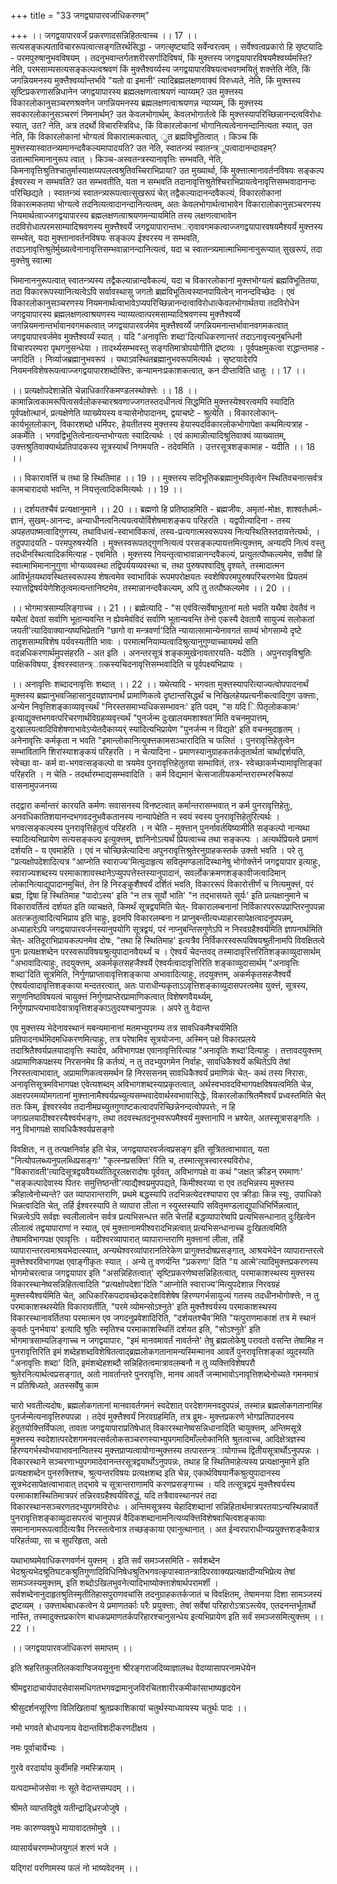 +++
title = "33 जगद्व्यापारवर्जाधिकरणम्"

+++
।। जगद्वयापारवर्जं प्रकरणादसन्निहितत्वाच्च ।। 17 ।। सत्यसङ्कल्पताविचाररूपत्वात्सङ्गतिरर्थसिद्धा - जगत्सृष्ट्यादि सर्वेन्वरत्वम् । सर्वेश्वत्वप्रकारो हि सृष्टयादिः - परमपुरुषानुभवविषयम् । तदनुभवान्तर्गतशरीरसर्गादिविषयं, किं मुक्त्तस्य जगद्वयापारविषयमैश्वर्य्यमस्ति? नेति, परमसाम्यसत्यसङ्कल्पत्वश्रवणं किं मुक्त्तैश्वर्य्यस्य जगद्वयापारविषयत्वभवगमयितुं शक्त्तेति नेति, किं जगन्नियमनस्य मुक्त्तैश्वर्य्यान्तर्भावे "यतो वा इमानी' त्यादिब्रह्मलक्षणवाक्यं विरुध्यते, नेति, किं मुक्त्तस्य सृष्टिप्रकरणासन्निधानेन जगद्वयापारस्य ब्रह्मलक्षणत्वाश्रयणं न्याय्यम्? उत मुक्त्तस्य विकारलोकानुसञ्चरणश्रवणेन जगन्नियमनस्य ब्रह्मलक्षणत्वाश्रयणन्न न्याय्यम्, किं मुक्त्तस्य सवकारलोकानुसञ्चरणं निमनार्थम्? उत केवलभोगार्थम्, केवलभोगार्तत्वे किं मुक्त्तस्यापरिच्छिन्नानन्दत्वविरोधः स्यात्, उत? नेति, अत्र तदर्थो विचारस्त्रिविधः, किं विकारलोकानां भोगानित्यत्वेनानन्दानित्यता स्यात्, उत नेति, किं विकारलोकानां भोग्यत्वं विकारात्मकत्वात्, ुत ब्रह्मविभूतित्वात् । किञ्च किं मुक्त्तस्यास्वातन्त्र्यमानन्दवैकल्यमापादयति? उत नेति, स्वातन्त्र्यं स्वातन्त्र्ूपत्वादानन्दावहम्? उतात्माभिमानानुरूप त्वात् । किञ्च-अस्वतन्त्रस्यानावृत्तिः सम्भवति, नेति, किमनावृत्तिश्रुतिश्चातुर्मास्याक्षय्यपलत्वश्रुतिवच्चिराभिप्राया? उत मुख्यार्था, किं मुक्त्तात्मानावर्तनविषयः सङ्कल्प ईश्वरस्य न सम्भवति? उत सम्भवतीति, यता न सम्भवति तदानावृत्तिश्रुतेश्चिराभिप्रायत्वेनावृत्तिसम्भवादानन्दः परिच्छिद्यते । स्वातन्त्र्यं स्वातन्त्र्यरूपत्वात्सुखरूपं चेत् तद्वैकल्यादानन्दवैकल्यं, विकारलोकानां विकारत्मकतया भोग्यत्वे तदनित्यत्वादानन्दानित्यत्वम्, अतः केवलभोगार्थत्वाभावेन विकारालोकानुसञ्चरणस्य नियमार्थत्वाज्जगद्वयापारस्य ब्रह्मलक्षणत्वाश्रयणमन्यायमिति तस्य लक्षणत्वाभावेन तदविरोधात्परमसाम्यादिश्रवणस्य मुक्त्तैश्वर्ये जगद्वयापारान्तभर्ावावगमकत्वाज्जगद्वयापारवषयमैश्यर्यं मुक्त्तस्य सम्भवेत्, यदा मुक्त्तानावर्तनविषयः सङ्कल्प ईश्वरस्य न सम्भवति, तदाऽनावृत्तिश्रुतेर्मुख्यत्वेनानावृत्तिसम्भवान्नानन्दानित्यत्वं, यदा च स्वातन्त्र्यमात्माभिमानानुरूप्यात् सुखरूपं, तदा मुक्त्तेषु स्वात्मा

भिमानाननुरूपत्वात् स्वातन्त्र्यस्य तद्वैकल्यान्नान्दवैकल्यं, यदा च विकारलोकानां मुक्त्तभोग्यत्वं ब्रह्मविभूतितया, तदा विकाररूपस्यानित्यत्वेऽपि सर्वावस्थासु जगतो ब्रह्मविभूतित्वस्यानपायित्वेन् नानन्दविच्छेदः । एवं विकारलोकानुसञ्चरणस्य नियमनार्थत्वाभावेऽप्यपरिच्छिन्नानन्दत्वाविरोधात्केवलभोगार्थतया तदविरोधेन जगद्वयापारस्य ब्रह्मलक्षणत्वाश्रयणस्य न्याय्यत्वात्परमसाम्यादिश्रवणस्य मुक्त्तैश्वर्य्ये जगन्नियमनान्तर्भावानवगमकत्वात् जगद्वयापारवर्जमेव मुक्त्तैश्वर्य्ये जगन्नियमनान्तर्भावानवगमकत्वात् जगद्वयापारवर्जमेव मुक्त्तैश्वर्य्यं स्यात् । यदि "अनावृत्तिः शब्दा'दित्यधिकरणान्तरं तदाऽनावृत्त्यनुबन्धिनी विचारपरम्परा पृथगनुसन्धेया । तादर्थ्यसम्भवस्तु सङ्गतिमात्रोपयोगीति द्रष्टव्यः । पूर्वपक्षमुकत्वा राद्धान्तमाह - जगदिति । निर्व्याजब्रह्मानुभवरूपं । यथाऽवस्थितब्रह्मानुभवरूपमित्यर्थः । सृष्टयादेरपि नियमनविशेषरूपत्वाज्जगद्वयापारशब्दोक्त्तिः, कन्यामनःप्रकाशकत्वात्, कन दीप्ताविति धातुः ।। 17 ।।

।। प्रत्यक्षोपदेशान्नेति चेन्नाधिकारिकमण्डलस्थोक्त्तेः ।। 18 ।। कामान्नित्वकामरूपित्वसर्वलोकस्चारश्रवणाज्जगतस्तदधीनत्वं सिद्धमिति मुक्त्तस्येश्वरत्वमपि स्यादिति पूर्वपक्षोत्थानं, प्रत्यक्षेणेति व्याख्येयस्य वऱ्यासेनोपादानम्, द्वयाचष्टे - श्रुत्येति । विकारलोकान्- कार्यभूतलोकान्, विकारशब्दो धर्मिपरः, हेयतीतस्य मुक्त्तस्य हेयास्पदविकारलोकभोगापेक्षा कथमित्यत्राह - अकर्मेति । भगवद्विभूतित्वेनात्यन्तभोग्यता स्यादित्यर्थः । एवं कामान्नीत्यादिश्रुतिवाक्यं व्याख्यातम्, उक्त्तश्रुतिवाक्यार्थप्रतिपादकस्य सूत्रस्यार्थं निगमयति - तदेवमिति । उत्तरसूत्रशङ्कामाह - यदीति ।। 18 ।।

।। विकारावर्त्ति च तथा हि स्थितिमाह ।। 19 ।। मुक्त्तस्य सदिभूतिकब्रह्मानुभवितृत्वेन स्थितिवचनात्सर्वत्र कामचारादयो भवन्ति, न नियत्तृत्वादिकमित्यर्थः ।। 19 ।।

।। दर्शयतश्चैवं प्रत्यक्षानुमाने ।। 20 ।। ब्रह्मणो हि प्रतिष्ठाहमिति - ब्रह्मजीवः, अमृतां-मोक्षः, शाश्वर्तधर्मः-ज्ञानं, सुखम्-आनन्दः, अन्याधीनत्वनित्ययत्वयोर्विशेषमाशङ्कय परिहरति । यद्वपीत्यादिना - तस्य अपहतपाष्मत्वादिगुणस्य, तथाविधत्वं-स्वाभाविकत्वं, तस्य-प्रत्यगात्मस्वरूपस्य नित्यस्थितिस्तदायत्तेत्यर्थः, । तदुपपादयति - परमपुरुषस्येति । मुक्त्तस्वरूपतद्गुणनित्यत्वं परसङ्कल्पायत्तमित्युक्त्तम्, अन्यदपि नित्यं वस्तु तदधीनस्थित्यादिकमित्याह - एवमिति । मुक्त्तस्य नियन्तृत्वाभावान्नानन्दवैकल्यं, प्रत्युतत्पौष्कल्यमेव, सर्वेषां हि स्वात्माभिमानानुगुणा भोग्यव्यवस्था तद्विपर्ययव्यवस्था च, तथा पुरुषपश्वादिषु दृश्यते, तस्मादात्मन आविर्भूतयथावस्थितस्वरूपस्य शेषत्वमेव स्वाभाविकं रूपमपरोक्षयतः स्वशेषिपरमपुरुषपरिचरणभेव प्रियतमं स्यात्तद्विषर्ययेणेशितृत्वमत्यन्तानिष्टमेव, तस्मान्नानन्दवैकल्यम्, अपि तु तत्पौष्कल्यमेव ।। 20 ।।

।। भोगमात्रसाम्यलिङ्गाच्च ।। 21 ।। ब्रह्मेत्यादि - "स एवंवित्सर्वेषाभूतानां मतो भवति यथैषा देवतैवं न यथैतां देवतां सर्वाणि भूतान्यवन्ति न ह्येवमेवंविदं सर्वाणि भूतान्यवन्ति तेनो एकस्यै देवतायै सायुज्यं सलोकतां जयती'त्यादिवाक्यान्यष्यभिप्रेतानि "छागो वा मन्त्रवर्णा'दिति न्यायात्सामान्येनावगतं साम्यं भोगसाम्ये दृष्टे तादृशसाम्यविशेष पर्यवस्यतीति भावः । परमात्मनियाम्यत्वादिश्रुत्यानुगुण्याच्चायमर्थ सति वदन्नधिकरणार्थमुपसंहरति - अत इति । अनन्तरसूत्रं शङ्कामुखेनावतारयति- यदीति । अपुनरावृविश्रुतिः पाक्षिकविषया, ईश्वरस्वातन्त्र्ात्कस्यचिदनावृत्तिसम्भवादिति च पूर्वपक्ष्यभिप्रायः ।

।। अनावृत्तिः शब्दादनावृत्तिः शब्दात् ।। 22 ।। यथेत्यादि - भगवता मुक्त्तस्यापरित्याज्यत्वोपपादनार्थं मुक्त्तस्य ब्रह्मानुभवजिहासानुदयज्ञापनार्थं प्रामाणिकत्वे दृष्टान्तसिद्धर्थं च निखिलहेयप्रत्यनीकत्वादिगुण उक्त्ताः, अन्येन निवृत्तिशङ्काव्यावृत्त्यर्थं "निरस्तसमाभ्यधिकसम्भावनः' इति पदम्, "स यदि िपितृलोककामः' इत्याद्युक्त्तभगवत्परिचरणार्थविग्रहव्यवृत्त्यर्थं "पुनर्जन्म दुःखालयमशाश्वत'मिति वचनमुपात्तम्, दुःखालयत्वादिविशेषणाभावेऽप्येतदैकाय्यर्ं स्यादित्यभिप्रायेण "पुनर्जन्म न विद्यते' इति वचनमुदाहृतम् । अनेनावृत्तिः कर्मकृता न भवति "इमान्लोकानित्युक्त्तकामसञ्चारादिति च फलितं । पुनरावृत्तिहेतुत्वेन सम्भावितानि शिरांस्याशङ्कयं परिहरति । न चेत्यादिना - प्रमाणस्यानुग्राहकतर्कतृतार्थतां चार्थाद्दर्शयति, स्वेच्छा वा- कर्म वा-भगवत्सङ्कल्पो वा त्रयमेव पुनरावृत्तिहेतुतया सम्भावितं, तत्र- स्वेच्छाकर्मभ्यामावृत्तिाङ्कां परिहरति । न चेति - तदर्थारम्भाद्यसम्भवादिति । कर्म विद्यमानं चेत्सजातीयकर्मान्तरारम्भरुचिरूपां वासनामुपजनय्य

तद्द्वारा कर्मान्तरं कारयति कर्मणः सवासनस्य विनष्टत्वात् कर्मान्तरासम्भवात् न कर्म पुनरावृत्तिहेतुः, अनवधिकातिशयानन्दभगवदनुभवैकतानस्य नान्यापेक्षेति न स्वयं स्वस्य पुनरावृत्तिहेतुरित्यर्थः । भगवत्सङ्कल्पस्य पुनरावृत्तिहेतुत्वं परिहरति । न चेति - मुक्त्तान् पुनर्नावर्तयिष्यामीति सङ्कल्पो नान्यथा स्यादित्यभिप्रायेण सत्यसङ्कल्प इत्युक्त्तम्, ज्ञानिनोऽत्यर्थं प्रियत्वाच्च तथा सङ्कल्पः । अत्यर्थप्रियत्वे प्रमाणं दर्शयति - य एवमाहेति । एवं न चोच्छिन्नेत्यादिना अपुनरावृत्तिश्रुतेरनुग्राहकस्तर्क उक्त्तो भवति । परे तु "प्रत्यक्षोपदेशादित्यत्र "आप्नोति स्वाराज्य'मित्युदाहृत्य सवितृमण्डलादिस्थानेषु भोगोक्त्तेर्न जगद्वयापार इत्याहुः, स्वाराज्यशब्दस्य परमाकाशावस्थानेऽप्युपपत्तेस्तस्यानुपादानं, सवर्लोकक्रमणशङ्कावीजत्वादिमान् लोकानित्याद्युपादानमुचितं, तेन हि निरङ्कुशैश्वर्यं दर्शितं भवति, विकाररूपं विकारोत्तीर्णं च नित्यमुक्त्तं, परं ब्रह्म, द्विषा हि स्थितिमाह "पादोऽस्य' इति "न तत्र सूर्यो भाति' "न तद्भासयते सूर्यः' इति प्रत्यक्षानुमाने च विकारावर्तित्वं दर्शयत इति व्याचक्षते, किमर्थं सूत्रद्वयमिति चेत्- विकारालम्बनानां निर्विकारपररूपप्राप्तिरनुपपन्ना अतत्क्रतुत्वादित्यभिप्राय इति चाहुः, इदमपि विकारलम्बना न प्राप्नुबन्तीत्यध्याहारसापेक्षत्वादनुपपन्नम्, अध्याहारेऽपि जगद्वयापारवर्जनस्यानुपयोगि सूत्रद्वयं, परं नाप्नुबन्तिसगुणेऽपि न निरवग्रहैश्वर्यमिति ज्ञापनार्थमिति चेत्- अतिदूराभिप्रायकल्पनमेव दोषः, "तथा हि स्थितिमाह' इत्यत्रैव निर्विकारस्वरूपविषयश्रुतीनामपि विवक्षितत्वे पुनः प्रत्यक्षशब्देन परस्वरूपविषयश्रुत्युपादानवैयर्थ्यं च । ऐश्वर्यं चेदन्तवद् तस्मादावृरित्तरितिशङ्काव्युदासार्थम् "अभावादित्याहुः, तदयुक्त्तम्, अकर्मकृतसहजैश्वर्ये ऐश्वर्यत्वादावृत्तिरिति शङ्काव्युदासार्थम् "अनावृत्तिः शब्दा'दिति सूत्रमिति, निर्गुणप्राप्तावावृत्तिशङ्काया अभावादित्याहुः, तदयुक्त्तम्, अकर्मकृतसहजैश्वर्ये ऐश्वर्यत्वादावृत्तिशङ्काया मन्दतरत्वात्, अतः पाराधीन्यकृताऽऽवृत्तिशङ्काव्युदासपरत्वमेव युक्त्तं, सूत्रस्य, सगुणनिष्ठविषयत्वं चायुक्त्तं निर्गुणप्राप्तेरप्रामाणिकत्वात् विशेषणवैयर्थ्यम्, निर्गुणप्राप्त्यभावादेवात्रावृत्तिशङ्काऽतुदयश्चानुपपन्नः । अपरे तु वेदान्त

एव मुक्त्तस्य भेदेनावस्थानं मबन्यमानानां मतमभ्युपगम्य तत्र सावधिकमैश्चर्यमिति प्रतिपादनार्थमिदमधिकरणमित्याहुः, तत्र परेषामिव सूत्रयोजना, अस्मिन् पक्षे विकारप्रलये तदाश्रितैश्वर्यप्रलयादावृत्तिः स्यादेव, अविभागपक्ष एवानावृत्तिरित्याह "अनावृतिः शब्दा'दित्याहुः । तत्तावदयुक्त्तम् अप्रामाणिकपक्षस्य निरसनमेव हि कर्तव्यं, न तु तदभ्युपगमेन निर्वाहः, सावधिकैश्वर्ये कथितेऽपि तेषां निरस्तत्वाभावात्, अप्रामाणिकत्वसमर्थन हि निरससनम् सावधिकैश्वर्यं प्रमाणिकं चेत्- कथं तस्य निरासः, अनावृत्तिसूत्रमविभागपक्ष एवेत्यशब्दम् अविभागशब्दस्याप्रकृतत्वात्, अर्थस्वभावदविभागपक्षविषयत्वमिति चेन्न, अक्षरपरमव्योमगतानां मुक्त्तानामैश्वर्यप्रच्युत्यसम्भवादेवार्थस्वभावासिद्धेः, विकारलोकाश्रितमैश्वर्यं प्रध्वस्तमिति चेत् ततः किम्, ईश्वरस्येव तदानीमप्रच्युतगुणाष्टकत्वादपरिच्छिन्नेनन्दत्वोपपत्तेः, न हि जगत्प्रलयादीश्वरस्यैश्वर्यभङ्गः, तथा तदवस्थतदनुभवरूपमैश्वर्यं मुक्त्तानापि न भ्रश्येत, अतस्सूत्रासङ्गतिः । ननु विभागपक्षे सावधिकैश्वर्यप्रसङ्गो

विवक्षितः, न तु तत्पक्षनिर्वाह इति चेन्न, जगद्वयापारवर्जत्वप्रसङ्ग इति सूत्रितत्वाभावात्, यता "नित्योपलब्ध्यनुपलब्धिप्रसङ्गः' "कृत्स्नप्रसक्त्ति' रिति च, तस्मात्सूत्रस्वारस्यविरोधः, "विकारावती'त्यादिसूत्रद्वयवैयर्थ्यातिदूरलक्षरादोषः पूर्ववत्, अविभागपक्षे वा कथं "जक्षत् क्रीडन् रममाणः' "सङ्कल्पादेवास्य पितरः समुत्तिष्ठन्ती'त्याद्यैश्वय्रमुपपद्यते, किमीश्वरव्या रा एव तदभिन्नस्य मुक्त्तस्य क्रीहात्वेनोच्यन्ते? उत व्यापारान्तराणि, प्रथमे बद्धस्यापि तदभिन्नत्येदरश्यापारा एव क्रीडाः किन्न स्युः, उपाधिको भिन्नत्वादिति चेत्, तर्हि ईश्वरस्यापि ते व्यापारा लीला न स्युस्तस्यापि सवितृमण्डलाद्युपाधिभिर्भिन्नत्वात्, भिन्नत्वेऽपि सर्वज्ञः स्वलीलात्वेन सर्वत्र प्रत्यभिसन्धत्त सति चेत्तर्हि बद्धव्यापारेष्वपि प्रत्यभिसन्धानात् दुःखित्वेन लीलात्वं तद्वयापाराणां न स्यात्, एवं मुक्त्तानामपीश्वरादभिन्नत्वात् प्रत्यभिसन्धानाच्च दुःखितत्वमिति तेषामविभागपक्ष एवावृत्तिः । यदीश्वरव्यापारात् व्यापारान्तराणि मुक्त्तानां लीला, तर्हि व्यापारान्तरत्वमाश्रयभेदात्स्यात्, अन्यथेश्वरव्यांपारानतिरेकेण प्रागुक्त्तदोषप्रसङ्गात्, आश्रयभेदेन व्यापारान्तरत्वे मुक्त्तेश्वरविभागपक्ष एवाङ्गीकृतः स्यात् । अन्ये तु वणर्यन्ति "प्रकरणा' दिति "य आत्मे'त्यादिमुक्त्तप्रकरणस्य भोगमोचरत्वान्न जगद्वयापार इति "असन्निहितत्वात्' सृष्टिप्रकरणेष्वसन्निहितत्वात्, परमाकाशस्थस्य मुक्त्तस्य विकारस्थानेष्वसन्निहितत्वादिति "प्रत्यक्षोपदेशा'दिति "आप्नोति स्वाराज्य'मित्युपदेशान्न निरवग्रहं मुक्त्तस्यैश्वर्यमिति चेत्, आधिकारिकपदावच्छेदकदेशविशेषेष हिरण्यगर्भसायुज्यं गतस्य तदधीनभोगोक्त्तेः, न तु परमाकाशस्थस्येति विकारावर्तीति, "परमे व्योमन्सोऽश्नुते' इति मुक्त्तैश्वर्यस्य परमाकाशस्थस्य विकारस्थानावर्तितया परमात्मन एव जगदनुप्रवेशादिरिति, "दर्शयतश्चैव'मिति "यत्पुराणमाकाशं तत्र मे स्थानं कुवर्तः पुनर्भवाय' इत्यादि श्रुतिः स्मृतिश्च परमाकाशस्थितिं दर्शयत इति, "सोऽश्नुते' इति भोगमात्रसाम्यलिङ्गाच्च न जगद्वयापारः, "इमं मानवमावर्तं नावर्तन्ते' तेषु ब्रह्मलोकेषु परावतो वसन्ति तेषामिह न पुनरावृत्तिरिति इमं शब्देहशब्दविशेषितत्वाद्ब्रह्मलोकगतानामन्यस्मिन्मानव आवर्ते पुनरावृत्तिशङ्कां व्युदस्यति "अनावृत्तिः शब्दा' दिति, इमंशब्देहशब्दौ सन्निहितत्वमात्रावलम्बनौ न तु व्यक्त्तिविशेषपरौ श्रुतेरनित्यार्थत्वप्रसङ्गात्, अतो नावर्तान्तरे पुनरावृत्तिः, मानव आवर्ते जन्माभावोऽनावृत्तिशब्देनोच्यते गमनमात्रं न प्रतिषिध्यते, अतस्सर्वेषु काम

चारो भवतीत्यदोषः, ब्रह्मलोकगतानां मानवावर्तगमनं स्वदेशात् परदेशगमनवदुपपन्नं, तस्मान्न ब्रह्मलोकगतानामिह पुनर्जन्मेत्यनावृत्तिरुपपन्ना । तदेवं मुक्त्तैश्वर्यं निरवग्रहमिति, तत्र व्रूमः- मुक्त्तप्रकरणे भोगप्रतिपादनस्य हेतुतयोक्त्तिर्विफला, तावता जगद्वयापाराप्रतिषेधात् विकारस्थानेष्वसन्निधानादिति चायुक्त्तम्, अन्तिमसूत्रे मुक्त्तस्य स्वदेशात्परदेशगमनवत्सर्वलोकसञ्चरणस्याभ्युपगमादिमाँल्लोकानिति श्रुतत्वाच्च, आदिक्षेत्रज्ञस्य हिरण्यगर्भस्योभयाभावनान्वितस्य मुक्त्तप्राप्यत्वायोगान्मुक्त्तस्य तत्पारतन्त्र्ायोगाच्च द्वितीयसूत्रार्थोऽनुपपन्नः । विकारस्थाने सञ्चरणाभ्युपगमादेवानन्तरसूत्रद्वयार्थोऽनुपपन्नः, तथाह हि स्थितिमाहेत्यस्य प्रत्यक्षानुमाने इति प्रत्यक्षशब्देन पुनरुक्त्तिश्च, श्रुत्यन्तरविषयः प्रत्यक्षशब्द इति चेन्न, एकार्थविषयार्नेकश्रुत्युपादानस्य सूत्रभेदसापेक्षत्वाभावात् तद्भावे च सूत्रान्तराणामपि करणप्रसङ्गाच्च । यदि तत्सूत्रद्वयं मुक्त्तैश्वर्यस्य परमाकाशस्थितिमात्रपरं तन्निरवग्रहैश्वर्यविरुद्धं, यदि तत्रैवावस्थानपरं तदा विकारस्थानसञ्चरणतदभ्युपगमविरोधः । अन्तिमसूत्रस्य चेहादिशब्दानां सन्निहितार्थमात्रपरतयाऽन्यस्थिन्नावर्ते पुनरावृत्तिशङ्काव्युदासपरत्वं चानुपपन्नं वैदिकशब्दानामनित्यव्यक्त्तिविशेषवाचित्वशङ्कायाः समानानामरूपत्वादित्यत्रैव निरस्तत्वेनात्र तच्छङ्काया एवानुत्थानात् । अत ईन्वरपाराधीन्यप्रयुक्त्तशङ्कैवात्र परिहर्तव्या, सा च सुपरिहृता, अतो

यथाभाष्यमेवाधिकरणवर्णनं युक्त्तम् । इति सर्वं समञ्जसमिति - सर्वशब्देन भेदश्रुत्यभेदश्रूतिघटकश्रुतिगुणादिविधिनिषेधश्रुतिभगवत्कृपास्वातन्त्रादिपरवाक्यप्रत्यक्षादीन्यभिप्रेत्य तेषां सामञ्जस्यमुक्त्तम्, इति शब्दोऽखिलभुवनेत्यादिभाष्योक्त्ताशेषार्थपरामर्शी । सर्वशब्देनानुदाहृतश्रुतिस्मृतीतिहासपुराणवचांसि तदनुग्राहकतर्कजातं च विवक्षितम्, तेषामनया दिशा सामञ्जस्यं द्रष्टव्यम् । उक्त्तार्थबाधकत्वेन ये प्रमाणतर्काः परैः प्रयुक्त्ताः, तेषां सर्वेषां परिहारोऽत्राऽस्त्येव, एतदनन्तर्भूतार्थो नास्ति, तस्मादुक्त्तप्रकारेण बाधकप्रमाणतर्कपरिहारश्चानुसन्धेय इत्यभिप्रायेण इति सर्वं समञ्जसमित्युक्त्तम् ।। 22 ।।

।। जगद्वयापारवर्जाधिकरणं समाप्तम् ।।

इति श्रहरितकुलतिलकवाग्विजयसूनुना श्रीरङ्गराजदिव्याज्ञालब्ध वेदव्यासापरनामधेयेन

श्रीमद्वरादाचार्यपादसेवासमधिगतभगवद्रामानुजविरचितशारीरकमीकांसाभाष्यहृदयेन

श्रीसुदर्शनसूरिणा विलिखितायां श्रुतप्रकाशिकायां चतुर्थस्याध्यायस्य चतुर्थः पादः ।।

नमो भगवते बोधायनाय वेदान्तविशदीकरणदीक्षय ।

नमः पूर्वाचार्येभ्यः ।

गुरवे वरदार्याय कुर्वीमहि नमस्क्रियाम् ।

यत्पदाम्भोजसेवा नः सूते वेदान्तसम्पदम् ।।

श्रीमते व्याप्तविदुषे यतीन्द्राड्ध्रिरजोजुषे ।

नमः कारुण्यवषुधे मायावादतमोमुषे ।।

व्यासार्यचरणम्भोजयुगलं शरणं भजे ।

यद्गिरां परणिामस्य फलं नो भाष्यवेदनम् ।।

